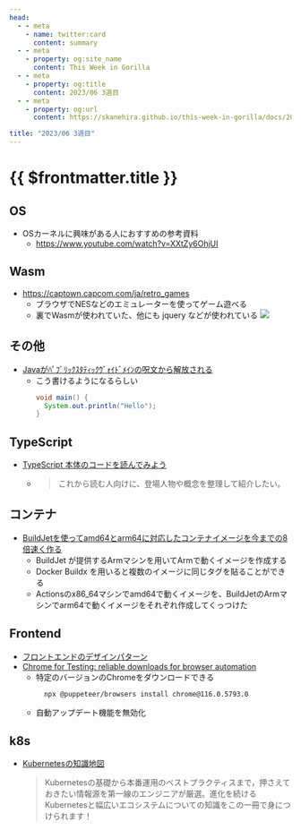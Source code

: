 ```yaml
---
head:
  - - meta
    - name: twitter:card
      content: summary
  - - meta
    - property: og:site_name
      content: This Week in Gorilla
  - - meta
    - property: og:title
      content: 2023/06 3週目
  - - meta
    - property: og:url
      content: https://skanehira.github.io/this-week-in-gorilla/docs/2023/0603.html

title: "2023/06 3週目"
---
```


# {{ $frontmatter.title }}

## OS
- OSカーネルに興味がある人におすすめの参考資料
  - https://www.youtube.com/watch?v=XXtZy6OhjUI

## Wasm
- https://captown.capcom.com/ja/retro_games
  - ブラウザでNESなどのエミュレーターを使ってゲーム遊べる
  - 裏でWasmが使われていた、他にも jquery などが使われている
    ![](https://i.gyazo.com/7d6920d585c3ddd5764c5cf1553dc7e0.png)

## その他
- [Javaがﾊﾟﾌﾞﾘｯｸｽﾀﾃｨｯｸｳﾞｫｲﾄﾞﾒｲﾝの呪文から解放される](https://nowokay.hatenablog.com/entry/2023/06/12/153755)
  - こう書けるようになるらしい
    ```java
    void main() {
      System.out.println("Hello");
    }
    ```

## TypeScript
- [TypeScript 本体のコードを読んでみよう](https://zenn.dev/mizchi/articles/typescript-code-reading)
	- > これから読む人向けに、登場人物や概念を整理して紹介したい。

## コンテナ
- [BuildJetを使ってamd64とarm64に対応したコンテナイメージを今までの8倍速く作る](https://ymse.hatenablog.com/entry/2023/06/10/144909)
	- BuildJet が提供するArmマシンを用いてArmで動くイメージを作成する
  - Docker Buildx を用いると複数のイメージに同じタグを貼ることができる
  - Actionsのx86_64マシンでamd64で動くイメージを、BuildJetのArmマシンでarm64で動くイメージをそれぞれ作成してくっつけた

## Frontend
- [フロントエンドのデザインパターン](https://zenn.dev/morinokami/books/learning-patterns-1)
- [Chrome for Testing: reliable downloads for browser automation](https://developer.chrome.com/blog/chrome-for-testing/)
	- 特定のバージョンのChromeをダウンロードできる
	  ```sh
		npx @puppeteer/browsers install chrome@116.0.5793.0
	  ```
	- 自動アップデート機能を無効化

## k8s
- [Kubernetesの知識地図](https://gihyo.jp/book/2023/978-4-297-13573-7)
	> Kubernetesの基礎から本番運用のベストプラクティスまで，押さえておきたい情報源を第一線のエンジニアが厳選。進化を続けるKubernetesと幅広いエコシステムについての知識をこの一冊で身につけられます！
